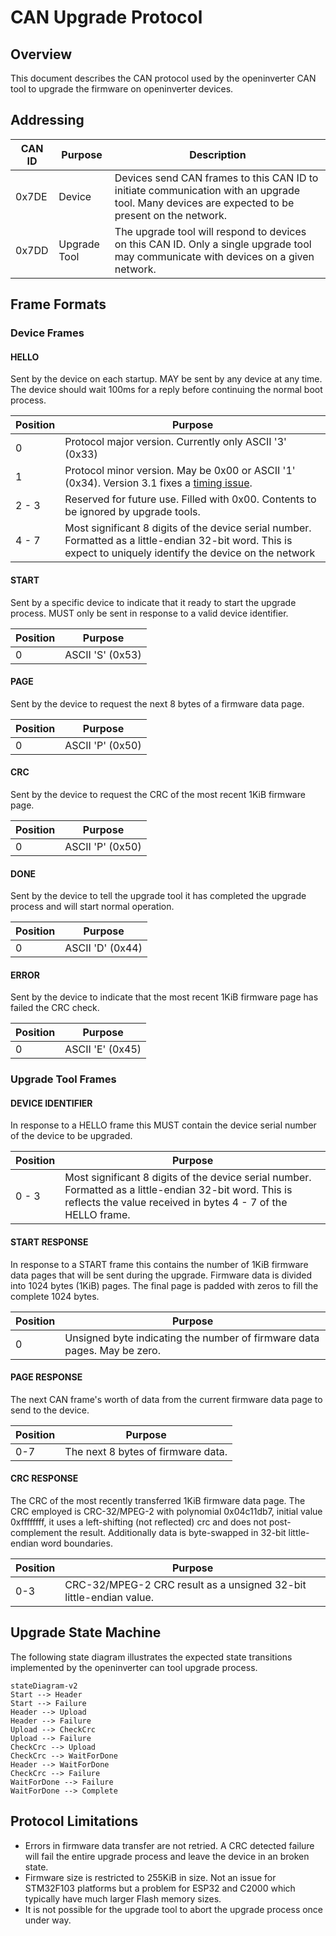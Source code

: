 # CAN Upgrade Protocol

## Overview

This document describes the CAN protocol used by the openinverter CAN tool to upgrade the firmware on openinverter devices.

## Addressing

| CAN ID | Purpose | Description |
| ------ | ------- | ----------- |
| 0x7DE  | Device  | Devices send CAN frames to this CAN ID to initiate communication with an upgrade tool. Many devices are expected to be present on the network. |
| 0x7DD  | Upgrade Tool | The upgrade tool will respond to devices on this CAN ID. Only a single upgrade tool may communicate with devices on a given network. |

## Frame Formats

### Device Frames

#### HELLO

Sent by the device on each startup. MAY be sent by any device at any time. The device should wait 100ms for a reply before continuing the normal boot process.

| Position | Purpose |
| -------- | ------- |
| 0 | Protocol major version. Currently only ASCII '3' (0x33) |
| 1 | Protocol minor version. May be 0x00 or ASCII '1' (0x34). Version 3.1 fixes a [timing issue](https://github.com/jsphuebner/stm32-CANBootloader/releases/tag/v1.2). |
| 2 - 3 | Reserved for future use. Filled with 0x00. Contents to be ignored by upgrade tools. |
| 4 - 7 | Most significant 8 digits of the device serial number. Formatted as a little-endian 32-bit word. This is expect to uniquely identify the device on the network |

#### START

Sent by a specific device to indicate that it ready to start the upgrade process. MUST only be sent in response to a valid device identifier.

| Position | Purpose   |
| -------- | --------- |
| 0 | ASCII 'S' (0x53) |

#### PAGE

Sent by the device to request the next 8 bytes of a firmware data page.

| Position | Purpose   |
| -------- | --------- |
| 0 | ASCII 'P' (0x50) |

#### CRC

Sent by the device to request the CRC of the most recent 1KiB firmware page.

| Position | Purpose   |
| -------- | --------- |
| 0 | ASCII 'P' (0x50) |

#### DONE

Sent by the device to tell the upgrade tool it has completed the upgrade process and will start normal operation.

| Position | Purpose   |
| -------- | --------- |
| 0 | ASCII 'D' (0x44) |

#### ERROR

Sent by the device to indicate that the most recent 1KiB firmware page has failed the CRC check.

| Position | Purpose   |
| -------- | --------- |
| 0 | ASCII 'E' (0x45) |

### Upgrade Tool Frames

#### DEVICE IDENTIFIER

In response to a HELLO frame this MUST contain the device serial number of the device to be upgraded.

| Position | Purpose |
| -------- | ------- |
| 0 - 3 | Most significant 8 digits of the device serial number. Formatted as a little-endian 32-bit word. This is reflects the value received in bytes 4 - 7 of the HELLO frame. |

#### START RESPONSE

In response to a START frame this contains the number of 1KiB firmware data pages that will be sent during the upgrade. Firmware data is divided into 1024 bytes (1KiB) pages. The final page is padded with zeros to fill the complete 1024 bytes.

| Position | Purpose |
| -------- | ------- |
| 0 | Unsigned byte indicating the number of firmware data pages. May be zero. |

#### PAGE RESPONSE

The next CAN frame's worth of data from the current firmware data page to send to the device.

| Position | Purpose |
| -------- | ------- |
| 0-7 | The next 8 bytes of firmware data. |

#### CRC RESPONSE

The CRC of the most recently transferred 1KiB firmware data page. The CRC employed is CRC-32/MPEG-2 with polynomial 0x04c11db7, initial value 0xffffffff, it uses a left-shifting (not reflected) crc and does not post-complement the result. Additionally data is byte-swapped in 32-bit little-endian word boundaries.

| Position | Purpose |
| -------- | ------- |
| 0-3 | CRC-32/MPEG-2 CRC result as a unsigned 32-bit little-endian value. |

## Upgrade State Machine

The following state diagram illustrates the expected state transitions implemented by the openinverter can tool upgrade process.

```mermaid
stateDiagram-v2
Start --> Header
Start --> Failure
Header --> Upload
Header --> Failure
Upload --> CheckCrc
Upload --> Failure
CheckCrc --> Upload
CheckCrc --> WaitForDone
Header --> WaitForDone
CheckCrc --> Failure
WaitForDone --> Failure
WaitForDone --> Complete
```

## Protocol Limitations

* Errors in firmware data transfer are not retried. A CRC detected failure will fail the entire upgrade process and leave the device in an broken state.
* Firmware size is restricted to 255KiB in size. Not an issue for STM32F103 platforms but a problem for ESP32 and C2000 which typically have much larger Flash memory sizes.
* It is not possible for the upgrade tool to abort the upgrade process once under way.
